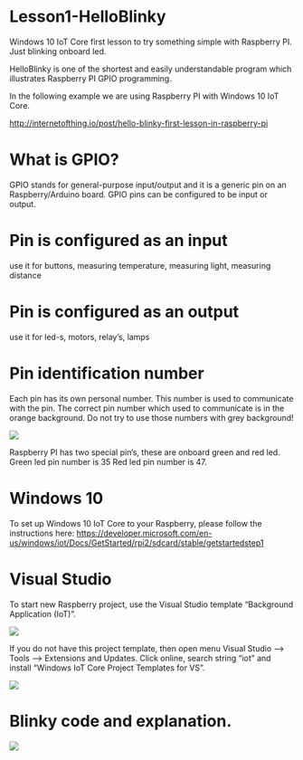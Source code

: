 # Lesson1-HelloBlinky
Windows 10 IoT Core first lesson to try something simple with Raspberry PI. Just blinking onboard led.

HelloBlinky is one of the shortest and easily understandable program which illustrates Raspberry PI GPIO programming.

In the following example we are using Raspberry PI with Windows 10 IoT Core.

http://internetofthing.io/post/hello-blinky-first-lesson-in-raspberry-pi

# What is GPIO?

GPIO stands for general-purpose input/output and it is a generic pin on an Raspberry/Arduino board. GPIO pins can be configured to be input or output.

# Pin is configured as an input

use it for buttons, measuring temperature, measuring light,  measuring distance 

# Pin is configured as an output

use it for led-s, motors, relay’s, lamps

# Pin identification number

Each pin has its own personal number. This number is used to communicate with the pin. The correct pin number which used to communicate is in the orange background. Do not try to use those numbers with grey background!

<img src="http://internetofthing.io/posts/files/9f2da784-623e-4753-b521-59ea81b6f2c3.png" />

Raspberry PI has two special pin’s, these are onboard green and red led. 
Green led pin number is 35 
Red led pin number is 47.

# Windows 10

To set up Windows 10 IoT Core to your Raspberry, please follow the instructions here: https://developer.microsoft.com/en-us/windows/iot/Docs/GetStarted/rpi2/sdcard/stable/getstartedstep1 

# Visual Studio

To start new Raspberry project, use the Visual Studio template “Background Application (IoT)”.

<img src="http://internetofthing.io/posts/files/acc2be75-7380-42a2-bce4-164157b551a5.png" />

If you do not have this project template, then open menu Visual Studio –> Tools –> Extensions and Updates. Click online, search string “iot” and install “Windows IoT Core Project Templates for VS”.

<img src="http://internetofthing.io/posts/files/a65a0012-adad-43b7-8bd5-c363cd40d322.png" />

# Blinky code and explanation.

<img src="http://internetofthing.io/posts/files/2cfbea38-ea7b-4449-906f-26f92f7e558d.png" />
